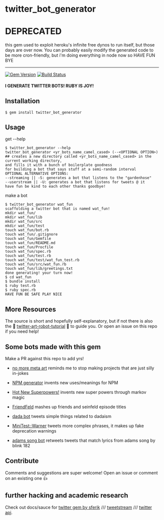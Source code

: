 # twitter_bot_generator

# DEPRECATED

this gem used to exploit heroku's infinite free dynos to run itself, but those days are over now. You can probably easily modify the generated code to be more cron-friendly, but i'm doing everything in node now so HAVE FUN BYE






-----------------------------------------------------------------



[![Gem Version](https://badge.fury.io/rb/twitter_bot_generator.svg)](http://badge.fury.io/rb/twitter_bot_generator) [![Build Status](https://travis-ci.org/coleww/twitter_bot_generator.svg?branch=master)](https://travis-ci.org/coleww/twitter_bot_generator) 

#### I GENERATE TWITTER BOTS! RUBY IS JOY!


## Installation

    $ gem install twitter_bot_generator

## Usage

get --help

```
$ twitter_bot_generator --help
twitter_bot_generator <yr_bots_name_camel_cased> (--<OPTIONAL OPTION>)
## creates a new directory called <yr_bots_name_camel_cased> in the current working directory,
and fills it with a bunch of boilerplate goodness
for building a bot that says stuff at a semi-random interval
OPTIONAL ALTERNATIVE OPTIONS:
--streaming || -S: generates a bot that listens to the "gardenhose"
--userstream || -U: generates a bot that listens for tweets @ it
have fun be kind to each other thanks goodbye!
```


make a bot

```
$ twitter_bot_generator wat_fun
scaffolding a twitter bot that is named wat_fun!
mkdir wat_fun/
mkdir wat_fun/lib
mkdir wat_fun/src
mkdir wat_fun/test
touch wat_fun/bot.rb
touch wat_fun/.gitignore
touch wat_fun/Gemfile
touch wat_fun/README.md
touch wat_fun/Procfile
touch wat_fun/spec.rb
touch wat_fun/test.rb
touch wat_fun/test/wat_fun_test.rb
touch wat_fun/src/wat_fun.rb
touch wat_fun/lib/greetings.txt
done generating! your turn now!
$ cd wat_fun
$ bundle install
$ ruby test.rb
$ ruby spec.rb
HAVE FUN BE SAFE PLAY NICE
```

## More Resources

The source is short and hopefully self-explanatory, but if not there is also the :dancer: [twitter-art-robot-tutorial](http://github.com/coleww/twitter-art-bot-tutorial) :dancers: to guide you. Or open an issue on this repo if you need help!


## Some bots made with this gem

Make a PR against this repo to add yrs!

*  [no more meta art](https://github.com/coleww/meta_art_bot) reminds me to stop making projects that are just silly in-jokes

*  [NPM generator](https://github.com/coleww/npm-bot-dude) invents new uses/meanings for NPM

*  [Hot New Superpowers!](https://github.com/coleww/power_bot) invents new super powers through markov magic

*  [FriendFeld](https://github.com/coleww/friendfeld) mashes up friends and seinfeld episode titles

*  [dada bot](https://github.com/coleww/dadabot) tweets simple things related to dadaism

*  [MiniTest::Warner](https://github.com/coleww/mini_test_warner_bot) tweets more complex phrases, it makes up fake deprecation warnings

*  [adams song bot](https://github.com/coleww/adams_song_bot) retweets tweets that match lyrics from adams song by blink 182


## Contribute

Comments and suggestions are super welcome! Open an issue or comment on an existing one :+1: 


## further hacking and academic research

Check out docs/sauce for [twitter gem by sferik](https://github.com/sferik/twitter) /// [tweetstream](https://github.com/tweetstream/tweetstream) /// [twitter api](https://dev.twitter.com/overview/documentation).

